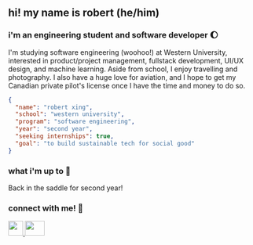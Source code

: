 ## hi! my name is robert (he/him)
### i'm an engineering student and software developer 🌔

I'm studying software engineering (woohoo!) at Western University, interested in product/project management, fullstack development, UI/UX design, and machine learning. Aside from school, I enjoy travelling and photography. I also have a huge love for aviation, and I hope to get my Canadian private pilot's license once I have the time and money to do so.

```json
{
  "name": "robert xing",
  "school": "western university",
  "program": "software engineering",
  "year": "second year",
  "seeking internships": true,
  "goal": "to build sustainable tech for social good"
}
```

### what i'm up to 🌿
Back in the saddle for second year!

### connect with me! 📱
<p>
  <a href="https://www.linkedin.com/in/robertxing2004/" target="_blank">
    <img src="https://upload.wikimedia.org/wikipedia/commons/thumb/c/ca/LinkedIn_logo_initials.png/600px-LinkedIn_logo_initials.png?20140125013055" height="30" width="30">     
  </a>
  <a href="mailto:robertxing2004@gmail.com" target="_blank">
    <img src="https://mailmeteor.com/logos/assets/PNG/Gmail_Logo_512px.png" height="30" width="40">
  </a>
</p>

